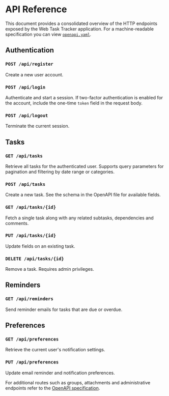 # API Reference

This document provides a consolidated overview of the HTTP endpoints exposed by the Web Task Tracker application.
For a machine-readable specification you can view [`openapi.yaml`](openapi.yaml).

## Authentication

### `POST /api/register`
Create a new user account.

### `POST /api/login`
Authenticate and start a session. If two-factor authentication is enabled for
the account, include the one-time `token` field in the request body.

### `POST /api/logout`
Terminate the current session.

## Tasks

### `GET /api/tasks`
Retrieve all tasks for the authenticated user. Supports query parameters for
pagination and filtering by date range or categories.

### `POST /api/tasks`
Create a new task. See the schema in the OpenAPI file for available fields.

### `GET /api/tasks/{id}`
Fetch a single task along with any related subtasks, dependencies and comments.

### `PUT /api/tasks/{id}`
Update fields on an existing task.

### `DELETE /api/tasks/{id}`
Remove a task. Requires admin privileges.

## Reminders

### `GET /api/reminders`
Send reminder emails for tasks that are due or overdue.

## Preferences

### `GET /api/preferences`
Retrieve the current user's notification settings.

### `PUT /api/preferences`
Update email reminder and notification preferences.

For additional routes such as groups, attachments and administrative
endpoints refer to the [OpenAPI specification](openapi.yaml).
